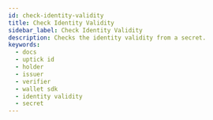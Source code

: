 ```yaml
---
id: check-identity-validity
title: Check Identity Validity
sidebar_label: Check Identity Validity
description: Checks the identity validity from a secret.
keywords:
  - docs
  - uptick id
  - holder
  - issuer
  - verifier
  - wallet sdk
  - identity validity
  - secret
---
```

